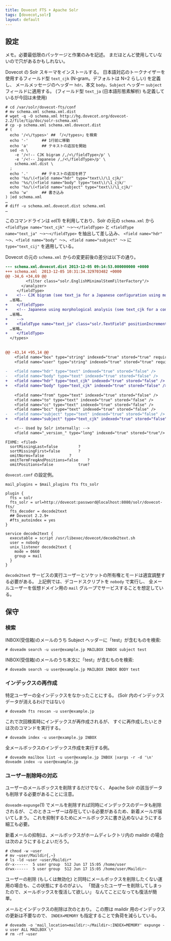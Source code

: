 ```yaml
---
title: Dovecot FTS + Apache Solr
tags: [dovecot,solr]
layout: default
---
```


設定
----------------------------------------------------------------------

メモ。必要最低限のパッケージと作業のみを記述。
まだほとんど使用していないので穴があるかもしれない。

Dovecot の Solr スキーマをインストールする。
日本語対応のトークナイザーを使用するフィールド型
`text_cjk` (N-gram。デフォルトは N=2 らしい) を定義し、
メールメッセージのヘッダー `hdr`、本文 `body`、`Subject` ヘッダー `subject`
フィールドに適用する。
(フィールド型 `text_ja` (日本語形態素解析) も定義しているが今回は未使用)

``` console
# cd /var/solr/dovecot-fts/conf
# mv schema.xml schema.xml.dist
# wget -q -O schema.xml http://hg.dovecot.org/dovecot-2.2/file/tip/doc/solr-schema.xml
# cp -p schema.xml schema.xml.dovecot.dist
# (
  echo '/<\/types>'	## 「/</types>」を検索
  echo '-'		## 1行前に移動
  echo 'a'		## テキストの追加を開始
  sed -n \
    -e '/<!-- CJK bigram /,/<\/fieldType>/p' \
    -e '/<!-- Japanese /,/<\/fieldType>/p' \
    schema.xml.dist \
  ;
  echo '.'		## テキストの追加を終了
  echo '%s/\(<field name="hdr" type="text\)/\1_cjk/'
  echo '%s/\(<field name="body" type="text\)/\1_cjk/'
  echo '%s/\(<field name="subject" type="text\)/\1_cjk/'
  echo 'w'		## 書き込み
) |ed schema.xml
…
# diff -u schema.xml.dovecot.dist schema.xml
…
```

このコマンドラインは `ed`(1) を利用しており、Solr の元の `schema.xml` から
`<fieldType name="text_cjk" 〜>〜</fieldType>` と
`<fieldType name="text_ja" 〜>〜</fieldType>` を抽出して差し込み、
`<field name="hdr" 〜>`、`<field name="body" 〜>`、`<field name="subject" 〜>`
に `type="text_cij"` を適用している。

Dovecot の元の `schema.xml` からの変更前後の差分は以下の通り。

``` diff
--- schema.xml.dovecot.dist	2013-12-05 09:14:53.000000000 +0000
+++ schema.xml	2013-12-05 10:31:34.329703482 +0000
@@ -34,6 +34,69 @@
         <filter class="solr.EnglishMinimalStemFilterFactory"/>
       </analyzer>
     </fieldType>
+    <!-- CJK bigram (see text_ja for a Japanese configuration using morphological analysis) -->
  …省略…
+    </fieldType>
+    <!-- Japanese using morphological analysis (see text_cjk for a configuration using bigramming)
  …省略…
+    -->
+    <fieldType name="text_ja" class="solr.TextField" positionIncrementGap="100" autoGeneratePhraseQueries="false">
  …省略…
+    </fieldType>
  </types>
 
 
@@ -43,14 +95,14 @@
    <field name="box" type="string" indexed="true" stored="true" required="true" />
    <field name="user" type="string" indexed="true" stored="true" required="true" />
 
-   <field name="hdr" type="text" indexed="true" stored="false" />
-   <field name="body" type="text" indexed="true" stored="false" />
+   <field name="hdr" type="text_cjk" indexed="true" stored="false" />
+   <field name="body" type="text_cjk" indexed="true" stored="false" />
 
    <field name="from" type="text" indexed="true" stored="false" />
    <field name="to" type="text" indexed="true" stored="false" />
    <field name="cc" type="text" indexed="true" stored="false" />
    <field name="bcc" type="text" indexed="true" stored="false" />
-   <field name="subject" type="text" indexed="true" stored="false" />
+   <field name="subject" type="text_cjk" indexed="true" stored="false" />

    <!-- Used by Solr internally: -->
    <field name="_version_" type="long" indexed="true" stored="true"/>
```

```
FIXME: <filed>
  sortMissingLast=false			?
  sortMissingFirst=false		?
  omitNorms=false			?
  omitTermFreqAndPositions=false	?
  omitPositions=false			true?
```

`dovecot.conf` の設定例。

```
mail_plugins = $mail_plugins fts fts_solr

plugin {
  fts = solr
  fts_solr = url=http://dovecot:password@localhost:8080/solr/dovecot-fts/
  fts_decoder = decode2text
  ## Dovecot 2.2.9+
  #fts_autoindex = yes
}

service decode2text {
  executable = script /usr/libexec/dovecot/decode2text.sh
  user = nobody
  unix_listener decode2text {
    mode = 0660
    group = mail
  }
}
```

`decode2text`
サービスの実行ユーザーとソケットの所有権とモードは適宜調整する必要がある。
上記例では、デコードスクリプトを `nobody` で実行し、
全メールユーザーを仮想ドメイン用の `mail`
グループでサービスすることを想定している。

保守
----------------------------------------------------------------------

### 検索

INBOX(受信箱)のメールのうち Subject ヘッダーに「test」が含むものを検索:

```console
# doveadm search -u user@example.jp MAILBOX INBOX subject test
```

INBOX(受信箱)のメールのうち本文に「test」が含むものを検索:

```
# doveadm search -u user@example.jp MAILBOX INBOX BODY test
```

### インデックスの再作成

特定ユーザーの全インデックスをなかったことにする。
(Solr 内のインデックスデータが消えるわけではない)

```console
# doveadm fts rescan -u user@example.jp
```

これで次回検索時にインデックスが再作成されるが、
すぐに再作成したいときは次のコマンドを実行する。

```console
# doveadm index -u user@example.jp INBOX
```

全メールボックスのインデックス作成を実行する例。

```console
# doveadm mailbox list -u user@example.jp INBOX |xargs -r -d '\n' doveadm index -u user@example.jp
```

### ユーザー削除時の対応

ユーザーのメールボックスを削除するだけでなく、
Apache Solr の該当データも削除する必要があることに注意。

`doveadm-expunge`(1)
でメールを削除すれば同時にインデックスのデータも削除されるが、
このときユーザーは存在している必要があるため、新着メールが届いてしまう。
これを抑制するためにメールボックスに書き込めないようにする細工も必要。

新着メールの抑制は、メールボックスがホームディレクトリ内の maildir
の場合は次のようにするとよいだろう。

```console
# chmod -w ~user
# mv ~user/Maildir{,~}
# ls -ld ~user ~user/Maildir*
dr-x------  5 user group  512 Jun 17 15:05 /home/user
drwx------  5 user group  512 Jun 17 15:05 /home/user/Maildir~
```

ユーザーの削除 (もしくは無効化)
と同時にメールボックスを削除したくない運用の場合も、この状態にするのがよい。
「間違ったユーザーを削除してしまったので、メールボックスを復活して欲しい」
なんてことになっても復活が簡単。

メールとインデックスの削除は次のとおり。
この際は maildir 用のインデックスの更新は不要なので、
`INDEX=MEMORY` も指定することで負荷を減らしている。

```console
# doveadm -o 'mail_location=maildir:~/Maildir~:INDEX=MEMORY' expunge -u user ALL MAILBOX \*
# rm -rf ~user
```

